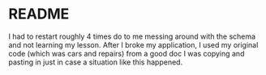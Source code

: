 # README

I had to restart roughly 4 times do to me messing around with the schema and not learning my lesson. After I broke my application, I used my original code (which was cars and repairs) from a good doc I was copying and pasting in just in case a situation like this happened. 
